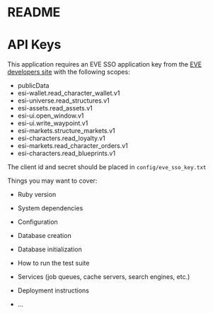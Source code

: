 # README

# API Keys

This application requires an EVE SSO application key from the [EVE developers site](https://developers.eveonline.com/) with the following scopes:
 * publicData 
 * esi-wallet.read\_character\_wallet.v1
 * esi-universe.read\_structures.v1
 * esi-assets.read\_assets.v1
 * esi-ui.open\_window.v1
 * esi-ui.write\_waypoint.v1
 * esi-markets.structure\_markets.v1
 * esi-characters.read\_loyalty.v1
 * esi-markets.read\_character\_orders.v1
 * esi-characters.read\_blueprints.v1

The client id and secret should be placed in `config/eve_sso_key.txt`

Things you may want to cover:

* Ruby version

* System dependencies

* Configuration

* Database creation

* Database initialization

* How to run the test suite

* Services (job queues, cache servers, search engines, etc.)

* Deployment instructions

* ...
